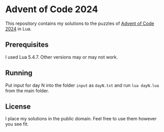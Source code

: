 # Advent of Code 2024

This repository contains my solutions to the puzzles of [Advent of Code 2024](https://adventofcode.com/2024) in Lua.

## Prerequisites

I used Lua 5.4.7. Other versions may or may not work.

## Running

Put input for day N into the folder `input` as `dayN.txt` and run `lua dayN.lua`
from the main folder.

## License

I place my solutions in the public domain. Feel free to use them however you see fit.
